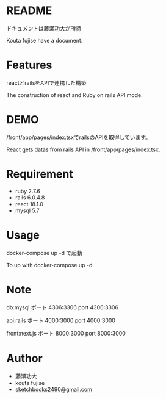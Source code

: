 # README

ドキュメントは藤瀬功大が所持

Kouta fujise have a document.

# Features

reactとrailsをAPIで連携した構築

The construction of react and Ruby on rails API mode.

# DEMO

/front/app/pages/index.tsxでrailsのAPIを取得しています。

React gets datas from rails API in /front/app/pages/index.tsx.

# Requirement

* ruby 2.7.6
* rails 6.0.4.8
* react 18.1.0
* mysql 5.7

# Usage

docker-compose up -d
で起動

To up with
docker-compose up -d

# Note

db:mysql
ポート 4306:3306
port 4306:3306

api:rails
ポート 4000:3000
port 4000:3000

front:next.js
ポート 8000:3000
port 8000:3000

# Author

* 藤瀬功大
* kouta fujise
* sketchbooks2490@gmail.com

